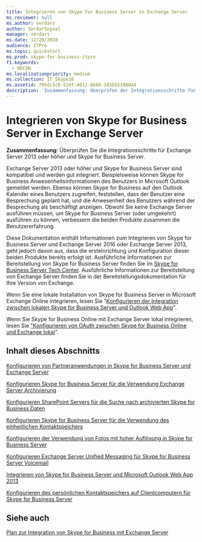 ```yaml
---
title: Integrieren von Skype for Business Server in Exchange Server
ms.reviewer: null
ms.author: serdars
author: SerdarSoysal
manager: serdars
ms.date: 12/20/2018
audience: ITPro
ms.topic: quickstart
ms.prod: skype-for-business-itpro
f1.keywords:
  - NOCSH
ms.localizationpriority: medium
ms.collection: IT_Skype16
ms.assetid: 795dc1c6-524f-4012-8b66-103b55198044
description: 'Zusammenfassung: Überprüfen der Integrationsschritte für Exchange Server 2016 oder Exchange Server 2013 und Skype for Business Server.'
---
```


# <a name="integrate-skype-for-business-server-with-exchange-server"></a>Integrieren von Skype for Business Server in Exchange Server

**Zusammenfassung:** Überprüfen Sie die Integrationsschritte für Exchange Server 2013 oder höher und Skype for Business Server.

Exchange Server 2013 oder höher und Skype for Business Server sind kompatibel und werden gut integriert. Beispielsweise können Skype for Business Anwesenheitsinformationen des Benutzers in Microsoft Outlook gemeldet werden. Ebenso können Skype for Business auf den Outlook Kalender eines Benutzers zugreifen, feststellen, dass der Benutzer eine Besprechung geplant hat, und die Anwesenheit des Benutzers während der Besprechung als beschäftigt anzeigen. Obwohl Sie keine Exchange Server ausführen müssen, um Skype for Business Server (oder umgekehrt) ausführen zu können, verbessern die beiden Produkte zusammen die Benutzererfahrung.

Diese Dokumentation enthält Informationen zum Integrieren von Skype for Business Server und Exchange Server 2016 oder Exchange Server 2013, geht jedoch davon aus, dass die ersteinrichtung und Konfiguration dieser beiden Produkte bereits erfolgt ist. Ausführliche Informationen zur Bereitstellung von Skype for Business Server finden Sie im [Skype for Business Server Tech Center](../../../Hub/index.yml). Ausführliche Informationen zur Bereitstellung von Exchange Server finden Sie in der Bereitstellungsdokumentation für Ihre Version von Exchange.

Wenn Sie eine lokale Installation von Skype for Business Server in Microsoft Exchange Online integrieren, lesen Sie "[Konfigurieren der Integration zwischen lokalen Skype for Business Server und Outlook Web App](outlook-web-app.md)".

Wenn Sie Skype for Business Online mit Exchange Server lokal integrieren, lesen Sie ["Konfigurieren von OAuth zwischen Skype for Business Online und Exchange lokal](oauth-with-online-and-on-premises.md)".

## <a name="in-this-section"></a>Inhalt dieses Abschnitts

[Konfigurieren von Partneranwendungen in Skype for Business Server und Exchange Server](configure-partner-applications.md)

[Konfigurieren Skype for Business Server für die Verwendung Exchange Server Archivierung](use-exchange-archiving.md)

[Konfigurieren SharePoint Servers für die Suche nach archivierten Skype for Business Daten](sharepoint-to-search-for-archived-data.md)

[Konfigurieren Skype for Business Server für die Verwendung des einheitlichen Kontaktspeichers](use-the-unified-contact-store.md)

[Konfigurieren der Verwendung von Fotos mit hoher Auflösung in Skype for Business Server](high-resolution-photos.md)

[Konfigurieren Exchange Server Unified Messaging für Skype for Business Server Voicemail](exchangeunified-messaging-for-voice-mail.md)

[Integrieren von Skype for Business Server und Microsoft Outlook Web App 2013](/previous-versions/office/communications/jj688055(v=ocs.16))

[Konfigurieren des persönlichen Kontaktspeichers auf Clientcomputern für Skype for Business Server](personal-contacts-store.md)

## <a name="see-also"></a>Siehe auch

[Plan zur Integration von Skype for Business mit Exchange Server](../../plan-your-deployment/integrate-with-exchange/integrate-with-exchange.md)